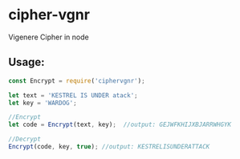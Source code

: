 # cipher-vgnr
Vigenere Cipher in node

## Usage:

```js
const Encrypt = require('ciphervgnr');

let text = 'KESTREL IS UNDER atack';
let key = 'WARDOG';

//Encrypt
let code = Encrypt(text, key);  //output: GEJWFKHIJXBJARRWHGYK

//Decrypt
Encrypt(code, key, true); //output: KESTRELISUNDERATTACK
```
